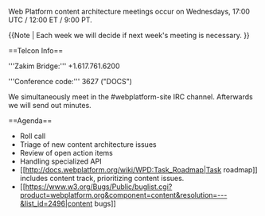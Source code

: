 Web Platform content architecture meetings occur on Wednesdays, 17:00 UTC / 12:00 ET / 9:00 PT. 

{{Note | Each week we will decide if next week's meeting is necessary. }}

==Telcon Info==

'''Zakim Bridge:''' +1.617.761.6200

'''Conference code:''' 3627 ("DOCS") 

We simultaneously meet in the #webplatform-site IRC channel. Afterwards we will send out minutes.

==Agenda==
* Roll call
* Triage of new content architecture issues
* Review of open action items
* Handling specialized API
* [[http://docs.webplatform.org/wiki/WPD:Task_Roadmap|Task roadmap]] includes content track, prioritizing content issues.
* [[https://www.w3.org/Bugs/Public/buglist.cgi?product=webplatform.org&component=content&resolution=---&list_id=2496|content bugs]]